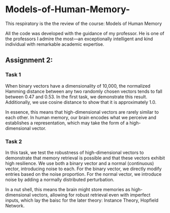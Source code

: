 # Models-of-Human-Memory-

This respiratory is the the review of the course: Models of Human Memory 

All the code was developed with the guidance of my professor. He is one of the professors I admire the most—an exceptionally intelligent and kind individual with remarkable academic expertise.

## Assignment 2: 
### Task 1 

When binary vectors have a dimensionality of 10,000, the normalized Hamming distance between any two randomly chosen vectors tends to fall between 0.47 and 0.53. In the first task, we demonstrate this result. Additionally, we use cosine distance to show that it is approximately 1.0.

In essence, this means that high-dimensional vectors are rarely similar to each other. In human memory, our brain encodes what we perceive and establishes a representation, which may take the form of a high-dimensional vector.

### Task 2 

In this task, we test the robustness of high-dimensional vectors to demonstrate that memory retrieval is possible and that these vectors exhibit high resilience. We use both a binary vector and a normal (continuous) vector, introducing noise to each. For the binary vector, we directly modify entries based on the noise proportion. For the normal vector, we introduce noise by adding a normally distributed perturbation. 

In a nut shell, this means the brain might store memories as high-dimensional vectors, allowing for robust retrieval even with imperfect inputs, which lay the baisc for the later theory: Instance Theory, Hopfield Network. 
